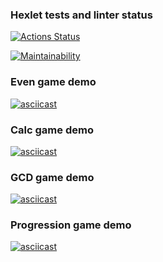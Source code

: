 ### Hexlet tests and linter status

[![Actions Status](https://github.com/ilya-rodin/frontend-project-44/workflows/hexlet-check/badge.svg)](https://github.com/ilya-rodin/frontend-project-44/actions)

[![Maintainability](https://api.codeclimate.com/v1/badges/5b8472fed951369b2a15/maintainability)](https://codeclimate.com/github/ilya-rodin/frontend-project-44/maintainability)

### Even game demo

[![asciicast](https://asciinema.org/a/0gp9MSJcSAIC5WrdmUXYiaZRs.svg)](https://asciinema.org/a/0gp9MSJcSAIC5WrdmUXYiaZRs)

### Calc game demo

[![asciicast](https://asciinema.org/a/nSqsgtkBv4q6jIhyrbknm2bs7.svg)](https://asciinema.org/a/nSqsgtkBv4q6jIhyrbknm2bs7)

### GCD game demo

[![asciicast](https://asciinema.org/a/e4yeKc6wb4bM7EvHmXRM0eBBZ.svg)](https://asciinema.org/a/e4yeKc6wb4bM7EvHmXRM0eBBZ)

### Progression game demo

[![asciicast](https://asciinema.org/a/82B3oJ4rrQA4H8uPwVETQtuvf.svg)](https://asciinema.org/a/82B3oJ4rrQA4H8uPwVETQtuvf)
